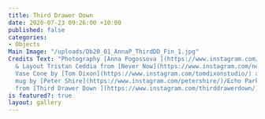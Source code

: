 ```yaml
---
title: Third Drawer Down
date: 2020-07-23 09:26:00 +10:00
published: false
categories:
- Objects
Main Image: "/uploads/Db20_01_AnnaP_ThirdDD_Fin_1.jpg"
Credits Text: "Photography [Anna Pogossova ](https://www.instagram.com/annapogossova/)\n\nDesign
  & Layout Tristan Ceddia from [Never Now](https://www.instagram.com/nevernow_/) \n\nBump
  Vase Cone by [Tom Dixon](https://www.instagram.com/tomdixonstudio/) and Hand dipped
  mug by [Peter Shire](https://www.instagram.com/petershire/)/Echo Park Pottery, both
  from [Third Drawer Down ](https://www.instagram.com/thirddrawerdown/)"
is featured?: true
layout: gallery
---
```


